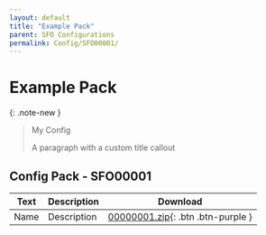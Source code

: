```yaml
---
layout: default
title: "Example Pack"
parent: SFO Configurations
permalink: Config/SFO00001/
---
```

# Example Pack

{: .note-new }
> My Config
>
> A paragraph with a custom title callout

## Config Pack - SFO00001

| Text | Description | Download |
|------|----------|:-------------:|
| Name | Description | [00000001.zip](00000001.zip){: .btn .btn-purple } | 
 


